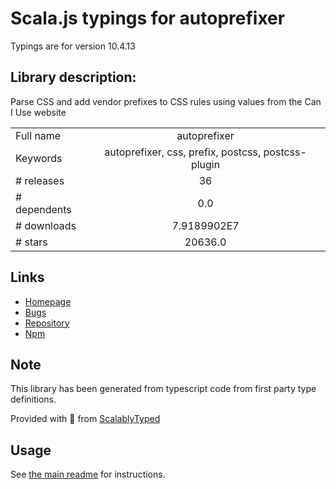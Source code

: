 
# Scala.js typings for autoprefixer

Typings are for version 10.4.13

## Library description:
Parse CSS and add vendor prefixes to CSS rules using values from the Can I Use website

|                    |                 |
| ------------------ | :-------------: |
| Full name          | autoprefixer |
| Keywords           | autoprefixer, css, prefix, postcss, postcss-plugin |
| # releases         | 36 |
| # dependents       | 0.0 |
| # downloads        | 7.9189902E7 |
| # stars            | 20636.0 |

## Links
- [Homepage](https://github.com/postcss/autoprefixer#readme)
- [Bugs](https://github.com/postcss/autoprefixer/issues)
- [Repository](https://github.com/postcss/autoprefixer)
- [Npm](https://www.npmjs.com/package/autoprefixer)
    


## Note
This library has been generated from typescript code from first party type definitions.

Provided with :purple_heart: from [ScalablyTyped](https://github.com/oyvindberg/ScalablyTyped)

## Usage
See [the main readme](../../readme.md) for instructions.


